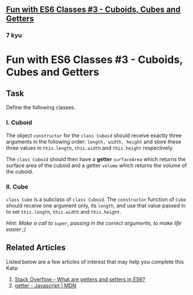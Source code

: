 <h2><a href=https://www.codewars.com/kata/56fbdda707cff41b68000de2/train/javascript target="_blank">Fun with ES6 Classes #3 - Cuboids, Cubes and Getters</a></h2><h3>7 kyu</h3><h1 id="fun-with-es6-classes-3---cuboids-cubes-and-getters">Fun with ES6 Classes #3 - Cuboids, Cubes and Getters</h1><h2 id="task">Task</h2><p>Define the following classes.</p><h3 id="i-cuboid">I. Cuboid</h3><p>The object <code>constructor</code> for the <code>class Cuboid</code> should receive exactly three arguments in the following order: <code>length, width, height</code> and store these three values in <code>this.length</code>, <code>this.width</code> and <code>this.height</code> respectively.</p><p>The <code>class Cuboid</code> should then have a <strong>getter</strong> <code>surfaceArea</code> which returns the surface area of the cuboid and a getter <code>volume</code> which returns the volume of the cuboid.</p><h3 id="ii-cube">II. Cube</h3><p><code>class Cube</code> is a subclass of <code>class Cuboid</code>.  The <code>constructor</code> function of <code>Cube</code> should receive one argument only, its <code>length</code>, and use that value passed in to set <code>this.length</code>, <code>this.width</code> and <code>this.height</code>.</p><p><em>Hint: Make a call to <code>super</code>, passing in the correct arguments, to make life easier ;)</em></p><h2 id="related-articles">Related Articles</h2><p>Listed below are a few articles of interest that may help you complete this Kata:</p><ol><li><a href="http://stackoverflow.com/questions/28222276/what-are-getters-and-setters-for-in-ecmascript-6-classes" data-turbolinks="false" target="_blank">Stack Overflow - What are getters and setters in ES6?</a></li><li><a href="https://developer.mozilla.org/en-US/docs/Web/JavaScript/Reference/Functions/get" data-turbolinks="false" target="_blank">getter - Javascript | MDN</a></li></ol>